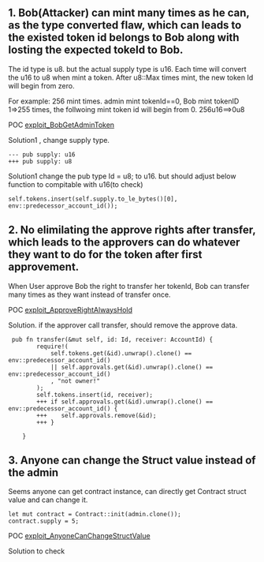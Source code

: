 ## 1. Bob(Attacker) can mint many times as he can, as the type converted flaw, which can leads to the existed token id belongs to Bob along with losting the expected tokeId to Bob.

The id type is u8. but the actual supply type is u16. Each time will convert the u16 to u8 when mint a token. After u8::Max times mint, the new token Id will begin from zero.

For example: 256 mint times. admin mint tokenId==0, Bob mint tokenID 1=>255 times, the follwoing mint token id will begin from 0. 256u16==>0u8

POC
[exploit_BobGetAdminToken](https://github.com/sodexx7/Rust_practices/blob/274a821bdcd388f3d2514130fa4f5887cf7612e9/vulnerable-NEAR-contract/src/lib.rs#L88)

Solution1 , change supply type.

```
--- pub supply: u16
+++ pub supply: u8
```

Solution1
change the pub type Id = u8; to u16. but should adjust below function to compitable with u16(to check)

```
self.tokens.insert(self.supply.to_le_bytes()[0], env::predecessor_account_id());
```

## 2. No elimilating the approve rights after transfer, which leads to the approvers can do whatever they want to do for the token after first approvement.

When User approve Bob the right to transfer her tokenId, Bob can transfer many times as they want instead of transfer once.

POC
[exploit_ApproveRightAlwaysHold](https://github.com/sodexx7/Rust_practices/blob/274a821bdcd388f3d2514130fa4f5887cf7612e9/vulnerable-NEAR-contract/src/lib.rs#L109)

Solution. if the approver call transfer, should remove the approve data.

```
 pub fn transfer(&mut self, id: Id, receiver: AccountId) {
        require!(
            self.tokens.get(&id).unwrap().clone() == env::predecessor_account_id()
            || self.approvals.get(&id).unwrap().clone() == env::predecessor_account_id()
            , "not owner!"
        );
        self.tokens.insert(id, receiver);
        +++ if self.approvals.get(&id).unwrap().clone() == env::predecessor_account_id() {
        +++    self.approvals.remove(&id);
        +++ }

    }
```

## 3. Anyone can change the Struct value instead of the admin

Seems anyone can get contract instance, can directly get Contract struct value and can change it.

```
let mut contract = Contract::init(admin.clone());
contract.supply = 5;
```

POC
[exploit_AnyoneCanChangeStructValue]()

Solution to check
